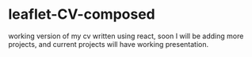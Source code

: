 # leaflet-CV-composed
working version of my cv written using react, soon I will be adding more projects, and current projects will have working presentation.
